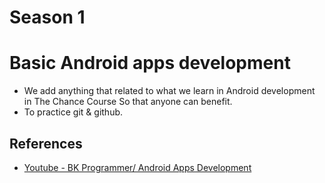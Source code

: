 # Season 1
# Basic Android apps development

* We add anything that related to what we learn in Android development in The Chance Course So that anyone can benefit.
* To practice git & github.

## References
* [Youtube - BK Programmer/ Android Apps Development](https://www.youtube.com/watch?v=4jTDSSeFB9U&list=PLEPx7DrqAqKBl8IqD6mOCIXuyQqV-8mku)